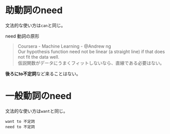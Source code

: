 # 助動詞のneed

文法的な使い方は`can`と同じ。  

need 動詞の原形

> Coursera - Machine Learning - @Andrew ng  
> Our hypothesis function need not be linear (a straight line) if that does not fit the data well.  
> 仮説関数がデータにうまくフィットしないなら、直線である必要はない。

**後ろにto不定詞**など来ることはない。

# 一般動詞のneed

文法的な使い方は`want`と同じ。

`want to 不定詞`  
`need to 不定詞`  

